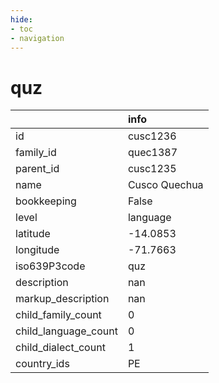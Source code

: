 ```yaml
---
hide:
- toc
- navigation
---
```

# quz
|                      | info          |
|:---------------------|:--------------|
| id                   | cusc1236      |
| family_id            | quec1387      |
| parent_id            | cusc1235      |
| name                 | Cusco Quechua |
| bookkeeping          | False         |
| level                | language      |
| latitude             | -14.0853      |
| longitude            | -71.7663      |
| iso639P3code         | quz           |
| description          | nan           |
| markup_description   | nan           |
| child_family_count   | 0             |
| child_language_count | 0             |
| child_dialect_count  | 1             |
| country_ids          | PE            |